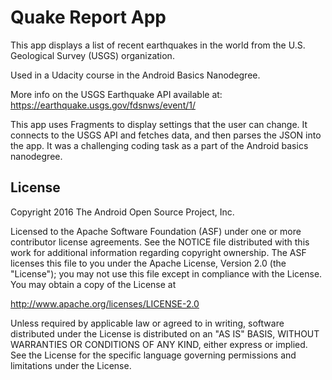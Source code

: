 Quake Report App
===================================

This app displays a list of recent earthquakes in the world
from the U.S. Geological Survey (USGS) organization.

Used in a Udacity course in the Android Basics Nanodegree.

More info on the USGS Earthquake API available at:
https://earthquake.usgs.gov/fdsnws/event/1/

This app uses Fragments to display settings that the user can change.
It connects to the USGS API and fetches data, and then parses the JSON into the app.
It was a challenging coding task as a part of the Android basics nanodegree.


License
-------

Copyright 2016 The Android Open Source Project, Inc.

Licensed to the Apache Software Foundation (ASF) under one or more contributor
license agreements.  See the NOTICE file distributed with this work for
additional information regarding copyright ownership.  The ASF licenses this
file to you under the Apache License, Version 2.0 (the "License"); you may not
use this file except in compliance with the License.  You may obtain a copy of
the License at

http://www.apache.org/licenses/LICENSE-2.0

Unless required by applicable law or agreed to in writing, software
distributed under the License is distributed on an "AS IS" BASIS, WITHOUT
WARRANTIES OR CONDITIONS OF ANY KIND, either express or implied.  See the
License for the specific language governing permissions and limitations under
the License.
